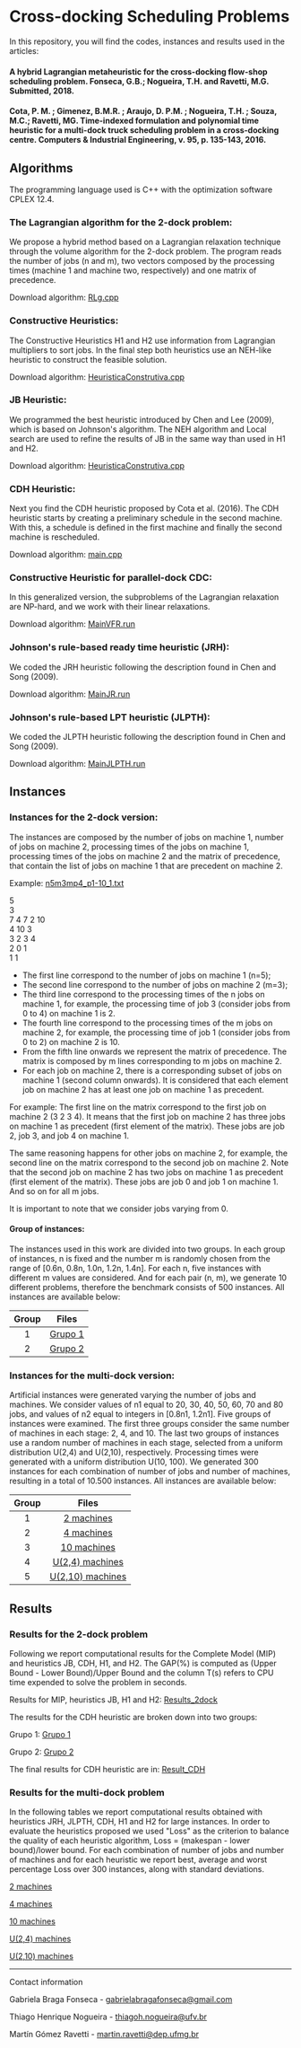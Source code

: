 # Cross-docking Scheduling Problems

In this repository, you will find the codes, instances and results used in the articles:

#### A hybrid Lagrangian metaheuristic for the cross-docking flow-shop scheduling problem. Fonseca, G.B.;  Nogueira, T.H. and Ravetti, M.G. Submitted, 2018.
#### Cota, P. M. ; Gimenez, B.M.R. ; Araujo, D. P.M. ; Nogueira, T.H. ; Souza, M.C.; Ravetti, MG. Time-indexed formulation and polynomial time heuristic for a multi-dock truck scheduling problem in a cross-docking centre. Computers & Industrial Engineering, v. 95, p. 135-143, 2016.

## Algorithms

The programming language used is C++ with the optimization software CPLEX 12.4. 

### The Lagrangian algorithm for the 2-dock problem:

We propose a hybrid method based on a Lagrangian relaxation technique through the volume algorithm for the 2-dock problem. The program reads the number of jobs (n and m), two vectors composed by the processing times (machine 1 and machine two, respectively) and one matrix of precedence.

Download algorithm: [RLg.cpp](https://drive.google.com/open?id=1qRbW0pOnw5ViAJw7TGQoGJvI-TuVOW6T) 

### Constructive Heuristics:

The Constructive Heuristics H1 and H2 use information from Lagrangian multipliers to sort jobs. In the final step both heuristics use an NEH-like heuristic to construct the feasible solution.

Download algorithm: [HeuristicaConstrutiva.cpp](https://drive.google.com/open?id=1glHzPxjKX1F5NnUSlUe3d1A2QroSXGDN) 

### JB Heuristic:

We programmed the best heuristic introduced by Chen and Lee (2009), which is based on Johnson's algorithm. The NEH algorithm and Local search are used to refine the results of JB in the same way than used in H1 and H2.

Download algorithm: [HeuristicaConstrutiva.cpp](https://drive.google.com/open?id=1glHzPxjKX1F5NnUSlUe3d1A2QroSXGDN)

### CDH Heuristic:

Next you find the CDH heuristic proposed by Cota et al. (2016). The CDH heuristic starts by creating a preliminary schedule in the second machine. With this, a schedule is defined in the first machine and finally the second machine is rescheduled.

Download algorithm: [main.cpp](https://drive.google.com/open?id=1PcuGQ_M4ibWwXnQw-qFj9XyClj-0iaxD)

### Constructive Heuristic for parallel-dock CDC:

In this generalized version, the subproblems of the Lagrangian relaxation are NP-hard, and we work with their linear relaxations.

Download algorithm: [MainVFR.run](https://drive.google.com/open?id=1blzyrFsNj9SJrMgl4ziDK_IaSJRx3pUK)

### Johnson's rule-based ready time heuristic (JRH):

We coded the JRH heuristic following the description found in Chen and Song (2009). 

Download algorithm: [MainJR.run](https://drive.google.com/open?id=1TeudYfiq5sRJncd_HpA8NwfEm8rZMyGk)

### Johnson's rule-based LPT heuristic (JLPTH):

We coded the JLPTH heuristic following the description found in Chen and Song (2009). 

Download algorithm: [MainJLPTH.run](https://drive.google.com/open?id=1Bd86KKY4-bBOK_-YpUcbQVWoC4ob2N6C)

## Instances

### Instances for the 2-dock version:

The instances are composed by the number of jobs on machine 1, number of jobs on machine 2, processing times of the jobs on machine  1, 
processing times of the jobs on machine 2 and the matrix of precedence, that contain the list of jobs on machine 1 that are precedent on machine 2.

Example: [n5m3mp4_p1-10_1.txt](https://drive.google.com/open?id=15XWvWe4JYu8wDSuSJc8JCW8hmfTu3ui6)

5  
3  
7 4 7 2 10  
4 10 3  
3 2 3 4  
2 0 1  
1 1 

* The first line correspond to the number of jobs on machine 1 (n=5);
* The second line correspond to the number of jobs on machine 2 (m=3);
* The third line correspond to the processing times of the n jobs on machine  1, for example, the processing time of job 3 (consider jobs from 0 to 4) on machine 1 is 2.
* The fourth line correspond to the processing times of the m jobs on machine  2, for example, the processing time of job 1 (consider jobs from 0 to 2) on machine 2 is 10.
* From the fifth line onwards we represent the matrix of precedence. The matrix is composed by m lines corresponding to m jobs on machine 2. 
* For each job on machine 2, there is a corresponding subset of jobs on machine 1 (second column onwards). It is considered that each element job on machine 2 has at least one job on  machine 1 as precedent. 

For example: The first line on the matrix correspond to the first job on machine 2 (3 2 3 4). It means that the first job on machine 2 has three jobs on machine 1  as precedent (first element of the matrix). These jobs are job 2, job 3, and job 4 on machine 1. 

The same reasoning happens for other jobs on machine 2, for example,  the second line on the matrix correspond to the second job on machine 2. Note that the second job on machine 2 has two jobs on machine 1  as precedent (first element of the matrix). These jobs are job 0 and job 1 on machine 1. And so on for all m jobs.

It is important to note that we consider jobs varying from 0.

#### Group of instances:

The instances used in this work are divided into two groups. In each group of instances, n is fixed and the number m is randomly chosen from the range of [0.6n, 0.8n, 1.0n, 1.2n, 1.4n]. For each n, five instances with different m values are considered. And for each pair (n, m), we generate 10 different problems, therefore the benchmark consists of 500 instances. All instances are available below:

|Group| Files |
|:-------------:|:-------------:|
| 1 | [Grupo 1](https://drive.google.com/open?id=16QYVuQ6mG4ah-vHlVlF50OVgccPqZ7R6) |
| 2 | [Grupo 2](https://drive.google.com/open?id=1EUnx33BeLzZSotX5A2Hf_Amed1hPBlY6) |

### Instances for the multi-dock version:

Artificial instances were generated varying the number of jobs and machines. We consider values of n1 equal to 20, 30, 40, 50, 60, 70 and 80 jobs, and values of n2 equal to integers in [0.8n1, 1.2n1]. Five groups of instances were examined. The first three groups consider the same number of machines in each stage: 2, 4, and 10. The last two groups of instances use a random number of machines in each stage, selected from a uniform distribution U(2,4) and U(2,10), respectively. Processing times were generated with a uniform distribution U(10, 100). We generated 300 instances for each combination of number of jobs and number of machines, resulting in a total of 10.500 instances. All instances are available below:

|Group| Files |
|:-------------:|:-------------:|
| 1 | [2 machines](https://drive.google.com/open?id=1aRxy5rSmWWx4xVreV26FrJw26EMzNMxg) |
| 2 | [4 machines](https://drive.google.com/open?id=1l8pteh9JCHMBPDClyclHwAAcrWBpRqKD) |
| 3 | [10 machines](https://drive.google.com/open?id=1V8j__8XVVr0fFwPDp7DLfdv703mEEKp2) |
| 4 | [U(2,4) machines](https://drive.google.com/open?id=1tZ4HQR4nxlKmQ1AM3NIv8EKsbm_9MD8X) |
| 5 | [ U(2,10) machines](https://drive.google.com/open?id=1kOJEsbhkr9L51OBkzt3OnNJaAzZwYYwo) |

## Results

### Results for the 2-dock problem

Following we report computational results for the Complete Model (MIP) and heuristics JB, CDH, H1, and H2. The GAP(%) is computed as (Upper Bound - Lower Bound)/Upper Bound and the column T(s) refers to CPU time expended to solve the problem in seconds.

Results for MIP, heuristics JB, H1 and H2: [Results_2dock](https://drive.google.com/open?id=1ICAj_ZzNIRWXuwTRc6aHzmLyyXc2UZ0n)

The results for the CDH heuristic are broken down into two groups:

Grupo 1: [Grupo 1](https://drive.google.com/open?id=1_CS-PmzZl60VbXe2na3wLZbaW5J7iaml)

Grupo 2: [Grupo 2](https://drive.google.com/open?id=1xA4Xw2RfsXxuMOdj_0IKN-ksAqv-LPdd)

The final results for CDH heuristic are in: [Result_CDH](https://drive.google.com/open?id=1JdoC8vzPPGPsw5ziEiHLDlPqdpcbUkxz)

### Results for the multi-dock problem

In the following tables we report computational results obtained with heuristics JRH, JLPTH, CDH, H1 and H2 for large instances. In order to evaluate the heuristics proposed we used "Loss" as the criterion to balance the quality of each heuristic algorithm, 
Loss = (makespan - lower bound)/lower bound. For each combination of number of jobs and number of machines and for each heuristic we report best, average and worst percentage Loss over 300 instances, along with standard deviations.

[2 machines](https://drive.google.com/open?id=1IijLbo9xS-OAUIcDxDujTmXIfKUg6TPN) 

[4 machines](https://drive.google.com/open?id=1pRh1vFECr7LhbQJTnrDF6iA6sPUWT3bl)

[10 machines](https://drive.google.com/open?id=1GAcuAm1cJ2NqV5UTimNue2Zn61EG1KOs) 

[U(2,4) machines](https://drive.google.com/open?id=1NwrD4LpTjq5qXSSVp7LePWooNv727rPx) 

[ U(2,10) machines](https://drive.google.com/open?id=1QaJu4K0REWyUqo6QFWwHhCSbJoLlfJAx) 

----------------------------------------------------------------------------------------------------------------------------------------

Contact information

Gabriela Braga Fonseca - gabrielabragafonseca@gmail.com

Thiago Henrique Nogueira - thiagoh.nogueira@ufv.br

Martín Gómez Ravetti - martin.ravetti@dep.ufmg.br

